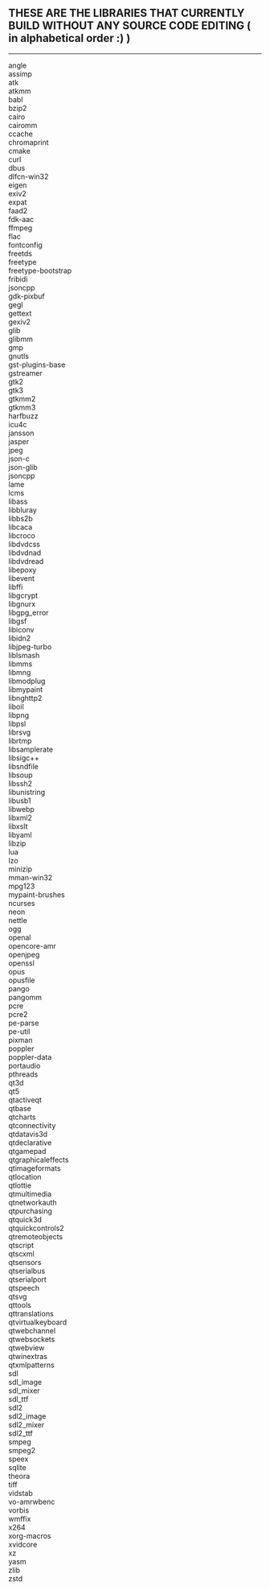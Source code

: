 ## THESE ARE THE LIBRARIES THAT CURRENTLY BUILD WITHOUT ANY SOURCE CODE EDITING ( in alphabetical order :) )

------------------------------------------------------------------------------------------------------------

angle \
assimp \
atk \
atkmm \
babl \
bzip2 \
cairo \
cairomm \
ccache \
chromaprint \
cmake \
curl \
dbus \
dlfcn-win32 \
eigen \
exiv2 \
expat \
faad2 \
fdk-aac \
ffmpeg \
flac \
fontconfig \
freetds \
freetype \
freetype-bootstrap \
fribidi \
jsoncpp \
gdk-pixbuf \
gegl \
gettext \
gexiv2 \
glib \
glibmm \
gmp \
gnutls \
gst-plugins-base \
gstreamer \
gtk2 \
gtk3 \
gtkmm2 \
gtkmm3 \
harfbuzz \
icu4c \
jansson \
jasper \
jpeg \
json-c \
json-glib \
jsoncpp \
lame \
lcms \
libass \
libbluray \
libbs2b \
libcaca \
libcroco \
libdvdcss \
libdvdnad \
libdvdread \
libepoxy \
libevent \
libffi \
libgcrypt \
libgnurx \
libgpg_error \
libgsf \
libiconv \
libidn2 \
libjpeg-turbo \
liblsmash \
libmms \
libmng \
libmodplug \
libmypaint \
libnghttp2 \
liboil \
libpng \
libpsl \
librsvg \
librtmp \
libsamplerate \
libsigc++ \
libsndfile \
libsoup \
libssh2 \
libunistring \
libusb1 \
libwebp \
libxml2 \
libxslt \
libyaml \
libzip \
lua \
lzo \
minizip \
mman-win32 \
mpg123 \
mypaint-brushes \
ncurses \
neon \
nettle \
ogg \
openal \
opencore-amr \
openjpeg \
openssl \
opus \
opusfile \
pango \
pangomm \
pcre \
pcre2 \
pe-parse \
pe-util \
pixman \
poppler \
poppler-data \
portaudio \
pthreads \
qt3d \
qt5 \
qtactiveqt \
qtbase \
qtcharts \
qtconnectivity \
qtdatavis3d \
qtdeclarative \
qtgamepad \
qtgraphicaleffects \
qtimageformats \
qtlocation \
qtlottie \
qtmultimedia \
qtnetworkauth \
qtpurchasing \
qtquick3d \
qtquickcontrols2 \
qtremoteobjects \
qtscript \
qtscxml \
qtsensors \
qtserialbus \
qtserialport \
qtspeech \
qtsvg \
qttools \
qttranslations \
qtvirtualkeyboard \
qtwebchannel \
qtwebsockets \
qtwebview \
qtwinextras \
qtxmlpatterns \
sdl \
sdl_image \
sdl_mixer \
sdl_ttf \
sdl2 \
sdl2_image \
sdl2_mixer \
sdl2_ttf \
smpeg \
smpeg2 \
speex \
sqlite \
theora \
tiff \
vidstab \
vo-amrwbenc \
vorbis \
wmffix \
x264 \
xorg-macros \
xvidcore \
xz \
yasm \
zlib \
zstd
